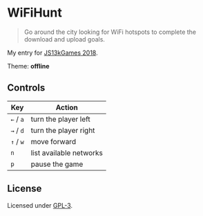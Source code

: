 # WiFiHunt

> Go around the city looking for WiFi hotspots to complete the download and upload goals.

My entry for [JS13kGames 2018](//2018.js13kgames.com).

Theme: **offline**

## Controls

Key       | Action
----------|------------------------
`←` / `a` | turn the player left
`→` / `d` | turn the player right
`↑` / `w` | move forward
`n`       | list available networks
`p`       | pause the game

## License

Licensed under [GPL-3](/license.md).
